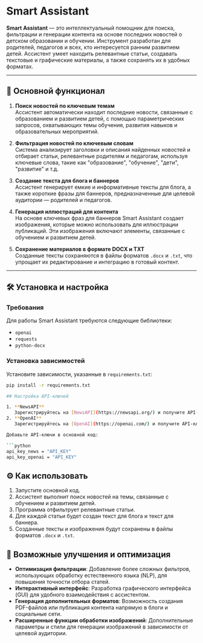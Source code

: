 # Smart Assistant

**Smart Assistant** — это интеллектуальный помощник для поиска, фильтрации и генерации контента на основе последних новостей о детском образовании и обучении. Инструмент разработан для родителей, педагогов и всех, кто интересуется ранним развитием детей. Ассистент умеет находить релевантные статьи, создавать текстовые и графические материалы, а также сохранять их в удобных форматах.

---

## 📌 Основной функционал

1. **Поиск новостей по ключевым темам**  
   Ассистент автоматически находит последние новости, связанные с образованием и развитием детей, с помощью параметрических запросов, охватывающих темы обучения, развития навыков и образовательных мероприятий.

2. **Фильтрация новостей по ключевым словам**  
   Система анализирует заголовки и описания найденных новостей и отбирает статьи, релевантные родителям и педагогам, используя ключевые слова, такие как "образование", "обучение", "дети", "развитие" и т.д.

3. **Создание текста для блога и баннеров**  
   Ассистент генерирует емкие и информативные тексты для блога, а также короткие фразы для баннеров, предназначенные для целевой аудитории — родителей и педагогов.

4. **Генерация иллюстраций для контента**  
   На основе ключевых фраз для баннеров Smart Assistant создает изображения, которые можно использовать для иллюстрации публикаций. Эти изображения включают элементы, связанные с обучением и развитием детей.

5. **Сохранение материалов в формате DOCX и TXT**  
   Созданные тексты сохраняются в файлы форматов `.docx` и `.txt`, что упрощает их редактирование и интеграцию в готовый контент.

---

## 🛠️ Установка и настройка

### Требования

Для работы Smart Assistant требуются следующие библиотеки:
- `openai`
- `requests`
- `python-docx`

### Установка зависимостей

Установите зависимости, указанные в `requirements.txt`:
```bash
pip install -r requirements.txt

## Настройка API-ключей

1. **NewsAPI**  
   Зарегистрируйтесь на [NewsAPI](https://newsapi.org/) и получите API-ключ для поиска новостей.
2. **OpenAI**  
   Зарегистрируйтесь на [OpenAI](https://openai.com/) и получите API-ключ для генерации текстов и изображений.

Добавьте API-ключи в основной код:

```python
api_key_news = "API_KEY"
api_key_openai = "API_KEY"
```
## ⚙️ Как использовать

1. Запустите основной код.
2. Ассистент выполнит поиск новостей на темы, связанные с обучением и развитием детей.
3. Программа отфильтрует релевантные статьи.
4. Для каждой статьи будет создан текст для блога и текст для баннера.
5. Созданные тексты и изображения будут сохранены в файлы форматов `.docx` и `.txt`.

## 🧩 Возможные улучшения и оптимизация

- **Оптимизация фильтрации**: Добавление более сложных фильтров, использующих обработку естественного языка (NLP), для повышения точности отбора статей.
- **Интерактивный интерфейс**: Разработка графического интерфейса (GUI) для удобного взаимодействия с ассистентом.
- **Генерация дополнительных форматов**: Возможность создания PDF-файлов или публикация контента напрямую в блоги и социальные сети.
- **Расширенные функции обработки изображений**: Дополнительные параметры и стили для генерации изображений в зависимости от целевой аудитории.



